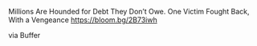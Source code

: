 Millions Are Hounded for Debt They Don’t Owe. One Victim Fought Back, With a Vengeance https://bloom.bg/2B73iwh

via Buffer